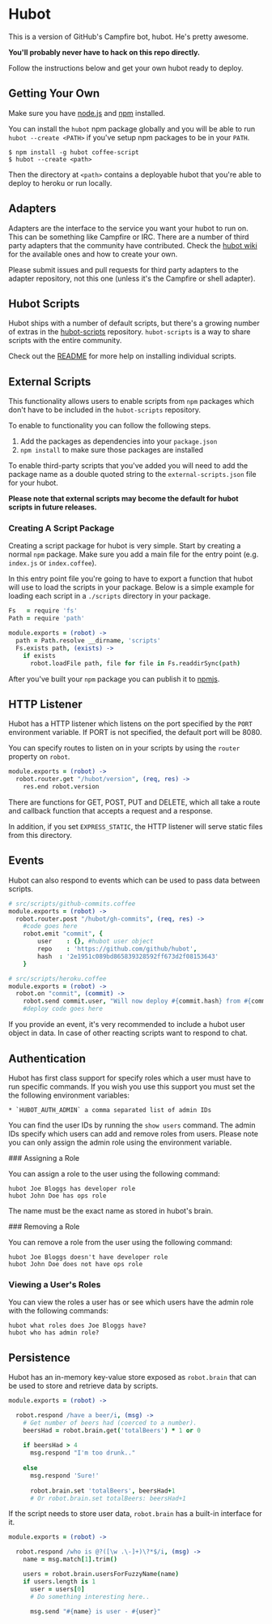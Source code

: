 # Hubot

This is a version of GitHub's Campfire bot, hubot. He's pretty awesome.

**You'll probably never have to hack on this repo directly.**

Follow the instructions below and get your own hubot ready to deploy.

## Getting Your Own

Make sure you have [node.js][nodejs] and [npm][npmjs] installed.

You can install the `hubot` npm package globally and you will be able to run
`hubot --create <PATH>` if you've setup npm packages to be in your `PATH`.

    $ npm install -g hubot coffee-script
    $ hubot --create <path>

Then the directory at `<path>` contains a deployable hubot that you're able to
deploy to heroku or run locally.

## Adapters

Adapters are the interface to the service you want your hubot to run on. This
can be something like Campfire or IRC. There are a number of third party
adapters that the community have contributed. Check the
[hubot wiki][hubot-wiki] for the available ones and how to create your own.

Please submit issues and pull requests for third party adapters to the adapter
repository, not this one (unless it's the Campfire or shell adapter).

## Hubot Scripts

Hubot ships with a number of default scripts, but there's a growing number of
extras in the [hubot-scripts][hubot-scripts] repository. `hubot-scripts` is a
way to share scripts with the entire community.

Check out the [README][hubot-scripts-readme] for more help on installing
individual scripts.

## External Scripts

This functionality allows users to enable scripts from `npm` packages which
don't have to be included in the `hubot-scripts` repository.

To enable to functionality you can follow the following steps.

1. Add the packages as dependencies into your `package.json`
2. `npm install` to make sure those packages are installed

To enable third-party scripts that you've added you will need to add the package
name as a double quoted string to the `external-scripts.json` file for your
hubot.

**Please note that external scripts may become the default for hubot scripts in
future releases.**

### Creating A Script Package

Creating a script package for hubot is very simple. Start by creating a normal
`npm` package. Make sure you add a main file for the entry point (e.g.
`index.js` or `index.coffee`).

In this entry point file you're going to have to export a function that hubot
will use to load the scripts in your package. Below is a simple example for
loading each script in a `./scripts` directory in your package.

```coffeescript
Fs   = require 'fs'
Path = require 'path'

module.exports = (robot) ->
  path = Path.resolve __dirname, 'scripts'
  Fs.exists path, (exists) ->
    if exists
      robot.loadFile path, file for file in Fs.readdirSync(path)
```

After you've built your `npm` package you can publish it to [npmjs][npmjs].

## HTTP Listener

Hubot has a HTTP listener which listens on the port specified by the `PORT`
environment variable. If PORT is not specified, the default port will be 8080.

You can specify routes to listen on in your scripts by using the `router`
property on `robot`.

```coffeescript
module.exports = (robot) ->
  robot.router.get "/hubot/version", (req, res) ->
    res.end robot.version
```

There are functions for GET, POST, PUT and DELETE, which all take a route and
callback function that accepts a request and a response.

In addition, if you set `EXPRESS_STATIC`, the HTTP listener will serve static
files from this directory.

## Events

Hubot can also respond to events which can be used to pass data between scripts.

```coffeescript
# src/scripts/github-commits.coffee
module.exports = (robot) ->
  robot.router.post "/hubot/gh-commits", (req, res) ->
  	#code goes here
    robot.emit "commit", {
        user    : {}, #hubot user object
        repo    : 'https://github.com/github/hubot',
        hash  : '2e1951c089bd865839328592ff673d2f08153643'
    }
```
```coffeescript
# src/scripts/heroku.coffee
module.exports = (robot) ->
  robot.on "commit", (commit) ->
    robot.send commit.user, "Will now deploy #{commit.hash} from #{commit.repo}!"
    #deploy code goes here
```

If you provide an event, it's very recommended to include a hubot user object
in data. In case of other reacting scripts want to respond to chat.

## Authentication

Hubot has first class support for specify roles which a user must have to run
specific commands. If you wish you use this support you must set the the
following environment variables:

    * `HUBOT_AUTH_ADMIN` a comma separated list of admin IDs

You can find the user IDs by running the `show users` command. The admin IDs
specify which users can add and remove roles from users. Please note you can
only assign the admin role using the environment variable.

### Assigning a Role

You can assign a role to the user using the following command:

    hubot Joe Bloggs has developer role
    hubot John Doe has ops role

The name must be the exact name as stored in hubot's brain.

### Removing a Role

You can remove a role from the user using the following command:

    hubot Joe Bloggs doesn't have developer role
    hubot John Doe does not have ops role

### Viewing a User's Roles

You can view the roles a user has or see which users have the admin role with
the following commands:

    hubot what roles does Joe Bloggs have?
    hubot who has admin role?

## Persistence

Hubot has an in-memory key-value store exposed as `robot.brain` that can be
used to store and retrieve data by scripts.

```coffeescript
module.exports = (robot) ->

  robot.respond /have a beer/i, (msg) ->
    # Get number of beers had (coerced to a number).
    beersHad = robot.brain.get('totalBeers') * 1 or 0
    
    if beersHad > 4
      msg.respond "I'm too drunk.."
    
    else
      msg.respond 'Sure!'
      
      robot.brain.set 'totalBeers', beersHad+1
      # Or robot.brain.set totalBeers: beersHad+1
```

If the script needs to store user data, `robot.brain` has a built-in interface
for it.

```coffeescript
module.exports = (robot) ->

  robot.respond /who is @?([\w .\-]+)\?*$/i, (msg) ->
    name = msg.match[1].trim()

    users = robot.brain.usersForFuzzyName(name)
    if users.length is 1
      user = users[0]
      # Do something interesting here..

      msg.send "#{name} is user - #{user}"
```

[nodejs]: http://nodejs.org
[npmjs]: http://npmjs.org
[hubot-wiki]: https://github.com/github/hubot/wiki
[hubot-scripts]: https://github.com/github/hubot-scripts
[hubot-scripts-readme]: https://github.com/github/hubot-scripts#readme
